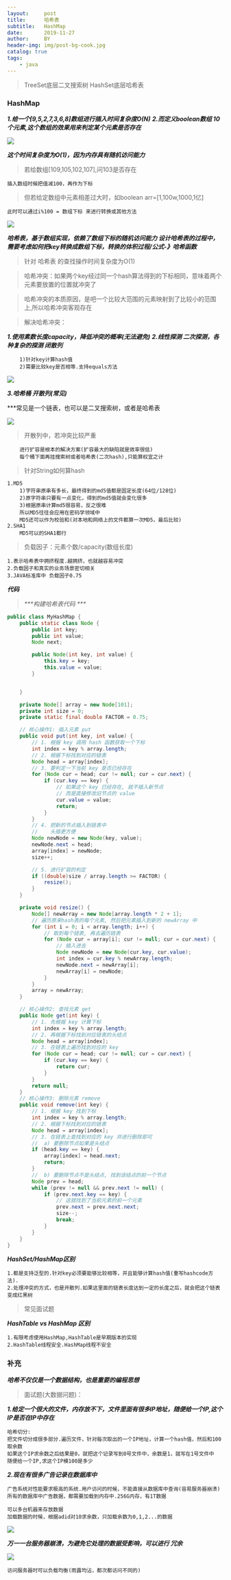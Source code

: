 ```yaml
---
layout:     post
title:      哈希表
subtitle:   HashMap
date:       2019-11-27
author:     BY
header-img: img/post-bg-cook.jpg
catalog: true
tags:
    - java
---
```


> TreeSet底层二叉搜索树 HashSet底层哈希表

### HashMap

***1.给一个[9,5,2,7,3,6,8]数组进行插入时间复杂度O(N)***
***2.而定义boolean数组 10个元素,这个数组的效果用来判定某个元素是否存在***

![](https://github.com/q1206271031/photo/raw/master/%E5%93%88%E5%B8%8C%E8%A1%A8/10%E4%B8%AA%E5%85%83%E7%B4%A0.png)

***这个时间复杂度为O(1)，因为内存具有随机访问能力***

> 若给数组[109,105,102,107],问103是否存在

    插入数组时候把值减100，再作为下标

> 但若给定数组中元素相差过大时，如boolean arr=[1,100w,1000,1亿]

    此时可以通过i%100 = 数组下标 来进行转换或其他方法
    
![](https://github.com/q1206271031/photo/raw/master/%E5%93%88%E5%B8%8C%E8%A1%A8/%E5%93%88%E5%B8%8C%E5%87%BD%E6%95%B0.png)    

***哈希表，基于数组实现，依赖了数组下标的随机访问能力
设计哈希表的过程中，需要考虑如何把key转换成数组下标，转换的体积过程/公式-》哈希函数***

> 针对 哈希表 的查找操作时间复杂度为O(1)

> 哈希冲突：如果两个key经过同一个hash算法得到的下标相同，意味着两个元素要放置的位置就冲突了

> 哈希冲突的本质原因，是吧一个比较大范围的元素映射到了比较小的范围上,所以哈希冲突客观存在

> 解决哈希冲突：
  
___1.使用素数长度capacity，降低冲突的概率(无法避免)___
___2.线性探测 二次探测，各种复杂的探测 闭散列___

        1)针对key计算hash值
        2)需要比较key是否相等.支持equals方法
        
![](https://github.com/q1206271031/photo/raw/master/%E5%93%88%E5%B8%8C%E8%A1%A8/%E7%BA%BF%E6%80%A7%E6%8E%A2%E6%B5%8B.png)        

___3.哈希桶 开散列(常见)___

***常见是一个链表，也可以是二叉搜索树，或者是哈希表

![](https://github.com/q1206271031/photo/raw/master/%E5%93%88%E5%B8%8C%E8%A1%A8/%E5%93%88%E5%B8%8C%E6%A1%B6.png)    

> 开散列中，若冲突比较严重

        进行扩容是根本的解决方案(扩容最大的缺陷就是效率很低)
        每个桶下面再挂搜索树或者哈希表(二次hash),只能算权宜之计

> 针对String如何算hash

    1.MD5
        1)字符串原串有多长，最终得到的md5值都是固定长度(64位/128位)
        2)原字符串只要有一点变化，得到的md5值就会变化很多
        3)根据原串计算md5很容易，反之很难
        所以MD5往往会应用在密码学领域中
        MD5还可以作为校验和(对本地和网络上的文件都算一次MD5，最后比较)
    2.SHA1
        MD5可以的SHA1都行
        
> 负载因子：元素个数/capacity(数组长度)

    1.表示哈希表中拥挤程度.越拥挤，也就越容易冲突
    2.负载因子和真实的业务场景密切相关
    3.JAVA标准库中 负载因子0.75

***代码***

> _***构建哈希表代码 ***_

```java
public class MyHashMap {
    public static class Node {
        public int key;
        public int value;
        Node next;

        public Node(int key, int value) {
            this.key = key;
            this.value = value;
        }


    }

    private Node[] array = new Node[101];
    private int size = 0;
    private static final double FACTOR = 0.75;

    // 核心操作1: 插入元素 put
    public void put(int key, int value) {
        // 1. 根据 key 调用 hash 函数获取一个下标
        int index = key % array.length;
        // 2. 根据下标找到对应的链表
        Node head = array[index];
        // 3. 要判定一下当前 key 是否已经存在
        for (Node cur = head; cur != null; cur = cur.next) {
            if (cur.key == key) {
                // 如果这个 key 已经存在, 就不插入新节点
                // 而是直接修改旧节点的 value
                cur.value = value;
                return;
            }
        }
        // 4. 把新的节点插入到链表中
        //    头插更方便
        Node newNode = new Node(key, value);
        newNode.next = head;
        array[index] = newNode;
        size++;

        // 5. 进行扩容的判定
        if ((double)size / array.length >= FACTOR) {
            resize();
        }
    }

    private void resize() {
        Node[] newArray = new Node[array.length * 2 + 1];
        // 遍历原来hash表的每个元素, 然后把元素插入到新的 newArray 中
        for (int i = 0; i < array.length; i++) {
            // 取到每个链表, 再去遍历链表
            for (Node cur = array[i]; cur != null; cur = cur.next) {
                // 插入进去
                Node newNode = new Node(cur.key, cur.value);
                int index = cur.key % newArray.length;
                newNode.next = newArray[i];
                newArray[i] = newNode;
            }
        }
        array = newArray;
    }

    // 核心操作2: 查找元素 get
    public Node get(int key) {
        // 1. 先根据 key 计算下标
        int index = key % array.length;
        // 2. 再根据下标找到对应链表的头结点
        Node head = array[index];
        // 3. 在链表上遍历找到对应的 key
        for (Node cur = head; cur != null; cur = cur.next) {
            if (cur.key == key) {
                return cur;
            }
        }
        return null;
    }
    // 核心操作3: 删除元素 remove
    public void remove(int key) {
        // 1. 根据 key 找到下标
        int index = key % array.length;
        // 2. 根据下标找到对应的链表
        Node head = array[index];
        // 3. 在链表上查找到对应的 key 并进行删除即可
        //  a) 要删除节点如果是头结点
        if (head.key == key) {
            array[index] = head.next;
            return;
        }
        //  b) 要删除节点不是头结点, 找到该结点的前一个节点
        Node prev = head;
        while (prev != null && prev.next != null) {
            if (prev.next.key == key) {
                // 这就找到了当前元素的前一个元素
                prev.next = prev.next.next;
                size--;
                break;
            }
        }
    }
}

```

***HashSet/HashMap区别***

    1.都是支持泛型的.针对key必须要能够比较相等，并且能够计算hash值(重写hashcode方法).
    2.处理冲突的方式，也是开散列.如果这里面的链表长度达到一定的长度之后，就会把这个链表变成红黑树
    
> 常见面试题    
    
***HashTable vs HashMap 区别***

    1.有限考虑使用HashMap,HashTable是早期版本的实现
    2.HashTable线程安全.HashMap线程不安全

### 补充

***哈希不仅仅是一个数据结构，也是重要的编程思想***

> 面试题(大数据问题)：

***1.给定一个很大的文件，内存放不下，文件里面有很多IP地址，随便给一个IP,这个IP是否在IP中存在***

    哈希切分:
    把文件切分成很多部分.遍历文件，针对每次取出的一个IP地址，计算一个hash值，然后和100取余数
    如果这个IP求余数之后结果是0，就把这个记录写到0号文件中，余数是1，就写在1号文件中
    随便给一个IP,求这个IP模100是多少

***2.现在有很多广告记录在数据库中***

    广告系统对性能要求极高的系统.用户访问的时候，不能直接从数据库中查询(容易服务器崩溃)
    所有的数据库中广告数据，都需要加载到内存中.256G内存，有1T数据

    可以多台机器来存放数据
    加载数据的时候，根据adid对10求余数，只加载余数为0,1,2...的数据
    
![](https://github.com/q1206271031/photo/raw/master/%E5%93%88%E5%B8%8C%E8%A1%A8/%E6%9C%8D%E5%8A%A1%E5%99%A8%E5%88%87%E5%88%86.png)    

___万一一台服务器崩溃，为避免它处理的数据受影响，可以进行 冗余___

![](https://github.com/q1206271031/photo/raw/master/%E5%93%88%E5%B8%8C%E8%A1%A8/%E6%9C%8D%E5%8A%A1%E5%99%A8%E5%86%97%E4%BD%99.png)

    访问服务器时可以负载均衡(雨露均沾，都次都访问不同的)

